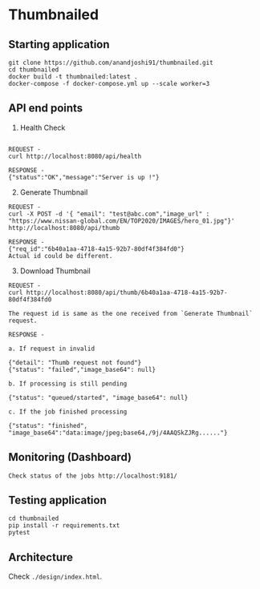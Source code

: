 # Thumbnailed

## Starting application

```
git clone https://github.com/anandjoshi91/thumbnailed.git
cd thumbnailed
docker build -t thumbnailed:latest .
docker-compose -f docker-compose.yml up --scale worker=3
```

## API end points

1. Health Check

```

REQUEST - 
curl http://localhost:8080/api/health

RESPONSE - 
{"status":"OK","message":"Server is up !"}
```

2. Generate Thumbnail

```
REQUEST - 
curl -X POST -d '{ "email": "test@abc.com","image_url" : "https://www.nissan-global.com/EN/TOP2020/IMAGES/hero_01.jpg"}' http://localhost:8080/api/thumb

RESPONSE - 
{"req_id":"6b40a1aa-4718-4a15-92b7-80df4f384fd0"}
Actual id could be different.

```


3. Download Thumbnail

```
REQUEST -
curl http://localhost:8080/api/thumb/6b40a1aa-4718-4a15-92b7-80df4f384fd0

The request id is same as the one received from `Generate Thumbnail` request.

RESPONSE - 

a. If request in invalid

{"detail": "Thumb request not found"}
{"status": "failed","image_base64": null}

b. If processing is still pending

{"status": "queued/started", "image_base64": null}

c. If the job finished processing

{"status": "finished", "image_base64":"data:image/jpeg;base64,/9j/4AAQSkZJRg......"}

```

## Monitoring (Dashboard)

```
Check status of the jobs http://localhost:9181/
```

## Testing application

```
cd thumbnailed
pip install -r requirements.txt
pytest
```

## Architecture

Check  `./design/index.html`.
